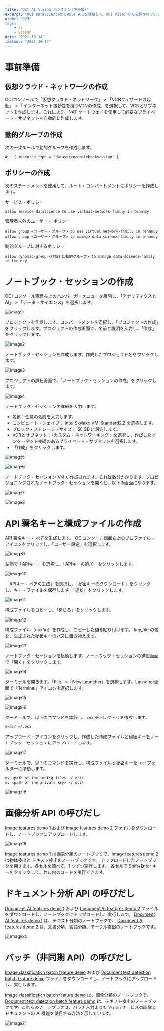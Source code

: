 ```yaml
---
title: "OCI AI Vision ハンズオン(中級編)"
excerpt: "OCI DataScienceからREST APIを使用して、OCI Visionから公開されているAPIを使用する方法を紹介します。"
order: "023"
tags: 
    - ai 
    - vision
date: "2021-10-14"
lastmod: "2021-10-14"
---
```


# 事前準備

## 仮想クラウド・ネットワークの作成

OCIコンソールで「仮想クラウド・ネットワーク」 > 「VCNウィザードの起動」 > 「インターネット接続性を持つVCNの作成」を選択して、VCNとサブネットを作成します。これにより、NAT ゲートウェイを使用して必要なプライベート・サブネットを自動的に作成します。

## 動的グループの作成

次の一致ルールで動的グループを作成します。

```
ALL { resource.type = 'datasciencenotebooksession' }
```

## ポリシーの作成

次のステートメントを使用して、ルート・コンパートメントにポリシーを作成します。

サービス・ポリシー

```
allow service datascience to use virtual-network-family in tenancy
```

管理者以外のユーザー・ ポリシー

```
allow group <ユーザー・グループ> to use virtual-network-family in tenancy
allow group <ユーザー・グループ> to manage data-science-family in tenancy
```

動的グループに対するポリシー

```
allow dynamic-group <作成した動的グループ> to manage data-science-family in tenancy
```

# ノートブック・セッションの作成

OCI コンソール画面左上のハンバーガーメニューを展開し、「アナリティクスとAI」 > 「データ・サイエンス」を選択します。

![image1](image1.png)

プロジェクトを作成します。コンパートメントを選択し、「プロジェクトの作成」をクリックします。プロジェクトの作成画面で、名前と説明を入力し、「作成」をクリックします。

![image2](image2.png)

ノートブック・セッションを作成します。作成したプロジェクト名をクリックします。

![image3](image3.png)

プロジェクトの詳細画面で、「ノートブック・セッションの作成」をクリックします。

![image4](image4.png)

ノートブック・セッションの詳細を入力します。

* 名前：任意の名前を入力します。
* コンピュート・シェイプ： Intel Skylake VM. Standard2.2 を選択します。
* ブロック・ストレージ・サイズ： 50 GB に設定します。 
* VCNとサブネット：「カスタム・ネットワーキング」を選択し、作成したインターネット接続のあるプライベート・サブネットを選択します。
* 「作成」をクリックします。

![image5](image5.png)

![image6](image6.png)

ノートブック・セッション VM が作成されます。これは数分かかります。プロビジョニングされたノートブック・セッションを開くと、以下の画面になります。

![image7](image7.png)

![image8](image8.png)

# API 署名キーと構成ファイルの作成

API 署名キー・ ペアを生成します。
OCIコンソール画面右上のプロファイル・アイコンをクリックし、「ユーザー設定」を選択します。

![image9](image9.png)

左側で「APIキー」を選択し、「APIキーの追加」をクリックします。

![image10](image10.png)

「APIキー・ペアの生成」を選択し、「秘密キーのダウンロード」をクリックし、キー・ファイルを保存します。「追加」をクリックします。

![image11](image11.png)

構成ファイルをコピーし、「閉じる」をクリックします。

![image12](image12.png)

構成ファイル（config）を作成し、コピーした値を貼り付けます。 key_file の値を、生成された秘密キーのパスに置き換えます。

![image13](image13.png)

ノートブック・セッションを起動します。ノートブック・セッションの詳細画面で「開く」をクリックします。

![image14](image14.png)

ターミナルを開きます。「File」>「New Launcher」を選択します。Launcher画面で「Terminal」アイコンを選択します。

![image15](image15.png)

![image16](image16.png)

ターミナルで、以下のコマンドを実行し、.oci ディレクトリを作成します。

```bash
mkdir ~/.oci
```

アップロード・アイコンをクリックし、作成した構成ファイルと秘密キーをノートブック・セッションにアップロードします。

![image17](image17.png)

ターミナルで、以下のコマンドを実行し、構成ファイルと秘密キーを .oci フォルダーに移動します。

```bash
mv <path of the config file> ~/.oci/
mv <path of the private key> ~/.oci/
```

![image18](image18.png)

# 画像分析 API の呼びだし

[Image features demo 1](https://github.com/oracle-japan/ai-services-tutorials/blob/main/vision/image-demo1.ipynb) および [Image features demo 2](https://github.com/oracle-japan/ai-services-tutorials/blob/main/vision/image-demo2.ipynb) ファイルをダウンロードし、ノートブックにアップロードします。

![image19](image19.png)

[Image features demo 1](https://github.com/oracle-japan/ai-services-tutorials/blob/main/vision/image-demo1.ipynb) は画像分類のノートブックで、[Image features demo 2](https://github.com/oracle-japan/ai-services-tutorials/blob/main/vision/image-demo2.ipynb) は物体検出と テキスト検出のノートブックです。
アップロードしたノートブックを開きます。各セルを調べて、1 つずつ実行します。 各セルで Shift+Enter キーをクリックして、セル内のコードを実行できます。

# ドキュメント分析 API の呼びだし

[Document AI features demo 1](https://github.com/oracle-japan/ai-services-tutorials/blob/main/vision/document-demo1.ipynb) および [Document AI features demo 2](https://github.com/oracle-japan/ai-services-tutorials/blob/main/vision/document-demo2.ipynb) ファイルをダウンロードし、ノートブックにアップロードし、実行します。
[Document AI features demo 1](https://github.com/oracle-japan/ai-services-tutorials/blob/main/vision/document-demo1.ipynb) は、テキスト分類のノートブックで、 [Document AI features demo 2](https://github.com/oracle-japan/ai-services-tutorials/blob/main/vision/document-demo2.ipynb) は、文書分類、言語分類、テーブル検出のノートブックです。

![image20](image20.png)

# バッチ（非同期 API）の呼びだし

[Image classification batch feature demo](https://github.com/oracle-japan/ai-services-tutorials/blob/main/vision/image-batch-demo.ipynb) および [Document text detection batch feature demo](https://github.com/oracle-japan/ai-services-tutorials/blob/main/vision/document-batch-demo.ipynb) ファイルをダウンロードし、ノートブックにアップロードし、実行します。

[Image classification batch feature demo](https://github.com/oracle-japan/ai-services-tutorials/blob/main/vision/image-batch-demo.ipynb) は、画像分類のノートブックで、[Document text detection batch feature demo](https://github.com/oracle-japan/ai-services-tutorials/blob/main/vision/document-batch-demo.ipynb) は、テキスト検出のノートブックです。これらのノートブックは、バッチ入力よりも Vision サービスの画像とドキュメントの AI 機能を使用する方法を示しています。

![image21](image21.png)
